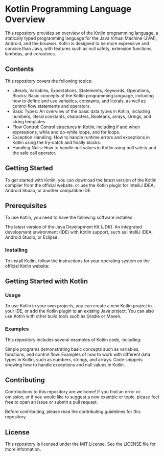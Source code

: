 
# Kotlin Programming Language Overview
This repository provides an overview of the Kotlin programming language, a statically typed programming language for the Java Virtual Machine (JVM), Android, and the browser. Kotlin is designed to be more expressive and concise than Java, with features such as null safety, extension functions, lambdas, and coroutines.

## Contents
This repository covers the following topics:

* Literals, Variables, Expectations, Statements, Keywords, Operations, Blocks: Basic concepts of the Kotlin programming language, including how to define and use variables, constants, and literals, as well as control flow statements and operators.
* Basic Types: An overview of the basic data types in Kotlin, including numbers, literal constants, characters, Booleans, arrays, strings, and string templates.
* Flow Control: Control structures in Kotlin, including if and when expressions, while and do-while loops, and for loops.
* Exception Handling: How to handle runtime errors and exceptions in Kotlin using the try-catch and finally blocks.
* Handling Nulls: How to handle null values in Kotlin using null safety and the safe call operator.

## Getting Started
To get started with Kotlin, you can download the latest version of the Kotlin compiler from the official website, or use the Kotlin plugin for IntelliJ IDEA, Android Studio, or another compatible IDE.

## Prerequisites
To use Kotlin, you need to have the following software installed:

The latest version of the Java Development Kit (JDK).
An integrated development environment (IDE) with Kotlin support, such as IntelliJ IDEA, Android Studio, or Eclipse.
### Installing
To install Kotlin, follow the instructions for your operating system on the official Kotlin website:

## Getting Started with Kotlin
### Usage
To use Kotlin in your own projects, you can create a new Kotlin project in your IDE, or add the Kotlin plugin to an existing Java project. You can also use Kotlin with other build tools such as Gradle or Maven.

### Examples
This repository includes several examples of Kotlin code, including:

Simple programs demonstrating basic concepts such as variables, functions, and control flow.
Examples of how to work with different data types in Kotlin, such as numbers, strings, and arrays.
Code snippets showing how to handle exceptions and null values in Kotlin.
## Contributing
Contributions to this repository are welcome! If you find an error or omission, or if you would like to suggest a new example or topic, please feel free to open an issue or submit a pull request.

Before contributing, please read the contributing guidelines for this repository.

## License
This repository is licensed under the MIT License. See the LICENSE file for more information.

